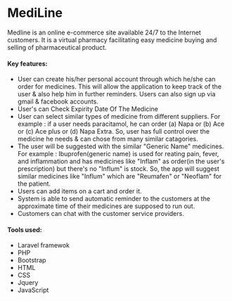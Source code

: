 # MediLine
Medline is an online e-commerce site available 24/7 to the Internet customers. It is a virtual pharmacy facilitating easy medicine buying and selling of pharmaceutical product.
#### Key features:
- User can create his/her personal account through which he/she can order for medicines. This will allow the application to keep track of the user & also help him in further reminders. Users can also sign up via gmail & facebook accounts.
- User's can Check Expirity Date Of The Medicine
- User can select similar types of medicine from different suppliers. For example : if a user needs paracitamol, he can order (a) Napa or (b) Ace or (c) Ace plus or (d) Napa Extra. So, user has full control over the medicine he needs & can chose from many similar catagories.
- The user will be suggested with the similar "Generic Name" medicines. For example : Ibuprofen(generic name) is used for reating pain, fever, and inflammation and has medicines like "Inflam" as order(in the user's prescription) but there's no "Influm" is stock. So, the app will suggest similar medicines like "Influm" which are "Reumafen" or "Neoflam" for the patient.
- Users can add items on a cart and order it. 
- System is able to send automatic reminder to the customers at the approximate time of their medicines are supposed to run out. 
- Customers can chat with the customer service providers. 

#### Tools used: 
- Laravel framewok
- PHP
- Bootstrap
- HTML
- CSS
- Jquery
- JavaScript
